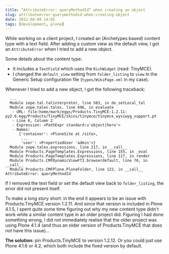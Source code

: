 ```yaml
---
title: “AttributeError: queryMethodId” when creating an object
slug: attributeerror-querymethodid-when-creating-object
date: 2012-08-09 14:05
tags: [development, plone]
---
```


While working on a client project, I created an (Archetypes based)
content type with a text field. After adding a custom view as the
default view, I got an `AttributeError` when I tried to add a new
object.

Some details about the content type:

- It includes a `TextField` which uses the `RichWidget` (read: TinyMCE).
- I changed the `default_view` setting from `folder_listing` to `view`
  in the Generic Setup configuration file (`types/WikiPage.xml` in
  my case).

Whenever I tried to add a new object, I got the following traceback:

      ...
      Module zope.tal.talinterpreter, line 583, in do_setLocal_tal
      Module zope.tales.tales, line 696, in evaluate
       - URL: file:home/mark/eggs/Products.TinyMCE-1.2.11-py2.6.egg/Products/TinyMCE/skins/tinymce/tinymce_wysiwyg_support.pt
       - Line 6, Column 2
       - Expression: <PathExpr standard:u'object|here'>
       - Names:
          {'container': <PloneSite at /site>,
           ...
           'user': <PropertiedUser 'admin'>}
      Module zope.tales.expressions, line 217, in __call__
      Module Products.PageTemplates.Expressions, line 155, in _eval
      Module Products.PageTemplates.Expressions, line 117, in render
      Module Products.CMFDynamicViewFTI.browserdefault, line 76, in __call__
      Module Products.CMFPlone.PloneFolder, line 122, in __call__
    AttributeError: queryMethodId

If I removed the text field or set the default view back to
`folder_listing`, the error did not present itself.

To make a long story short: in the end it appears to be an issue with
Products.TinyMCE version 1.2.11. And since that version is included in
Plone 4.1.5, I spent quite some time figuring out why my new content
type didn't work while a similar content type in an older project
did. Figuring I had done something wrong, I did not immediately
realise that the older project was using Plone 4.1.4 (and thus an
older version of Products.TinyMCE that does *not* have this issue)...

**The solution:** pin Products.TinyMCE to version 1.2.12. Or you could
just use Plone 4.1.6 or 4.2, which both include the fixed version by
default.

